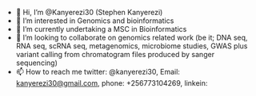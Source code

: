 - 👋 Hi, I’m @Kanyerezi30 (Stephen Kanyerezi)
- 👀 I’m interested in Genomics and bioinformatics
- 🌱 I’m currently undertaking a MSC in Bioinformatics
- 💞️ I’m looking to collaborate on genomics related work (be it; DNA seq, RNA seq, scRNA seq, metagenomics, microbiome studies, GWAS plus variant calling from chromatogram files produced by sanger sequencing)
- 📫 How to reach me twitter: @kanyerezi30, Email: kanyerezi30@gmail.com, phone: +256773104269, linkein: 

<!---
Kanyerezi30/Kanyerezi30 is a ✨ special ✨ repository because its `README.md` (this file) appears on your GitHub profile.
You can click the Preview link to take a look at your changes.
--->
